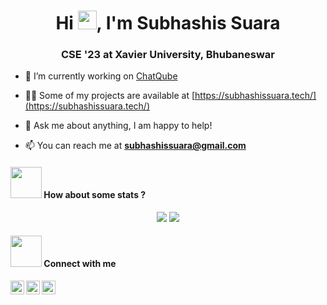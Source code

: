 <h1 align="center">Hi <img src="https://media.giphy.com/media/du3J3cXyzhj75IOgvA/giphy.gif" width="30" height="30"/>, I'm Subhashis Suara</h1>
<h3 align="center">CSE '23 at Xavier University, Bhubaneswar</h3>


- 🔭 I’m currently working on [ChatQube](https://chatqube.subhashissuara.tech/)

- 👨‍💻 Some of my projects are available at [https://subhashissuara.tech/](https://subhashissuara.tech/)

- 💬 Ask me about anything, I am happy to help!

- 📫 You can reach me at **subhashissuara@gmail.com**

#### <img src="https://media.giphy.com/media/VgCDAzcKvsR6OM0uWg/giphy.gif" width="50"> How about some stats ?

<p align = "center">
  <img src = "https://github-readme-stats.vercel.app/api?username=subhashissuara&show_icons=true&theme=algolia&line_height=27">
  <img src = "https://github-readme-stats.vercel.app/api/top-langs/?username=subhashissuara&theme=algolia&hide=css,html">
</p>


#### <img src="https://media.giphy.com/media/VeerK4hE9sjoB8e6OQ/giphy.gif" width="50"> Connect with me

<a href="https://linkedin.com/in/subhashissuara" >
  <img align="left" alt="LinkedIn" width="22px" src="https://cdn.jsdelivr.net/npm/simple-icons@v3/icons/linkedin.svg" />
</a>
<a href="https://github.com/subhashissuara">
  <img align="left" alt="Github" width="22px" src="https://cdn.jsdelivr.net/npm/simple-icons@v3/icons/github.svg" />
</a>
<a href="https://t.me/subhashissuara">
  <img align="left" alt="Telegram" width="22px" src="https://cdn.jsdelivr.net/npm/simple-icons@v3/icons/telegram.svg" />
</a>

